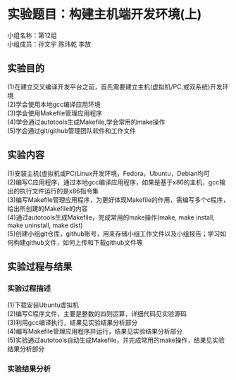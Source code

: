 # 实验题目：构建主机端开发环境(上)
小组名称：第12组  
小组成员：孙文宇 陈玮乾 李放  
## 实验目的
(1)在建立交叉编译开发平台之前，首先需要建立主机(虚拟机/PC,或双系统)开发环境  
(2)学会使用本地gcc编译应用环境  
(3)学会使用Makefile管理应用程序  
(4)学会通过autotools生成Makefile,学会常用的make操作  
(5)学会通过git/github管理团队软件和工作文件  
## 实验内容
(1)安装主机(虚拟机或PC)Linux开发环境，Fedora，Ubuntu，Debian均可  
(2)编写C应用程序，通过本地gcc编译应用程序，如果是基于x86的主机，gcc输出的执行文件运行的是x86指令集  
(3)编写Makefile管理应用程序，为更好体现Makefile的作用，需编写多个c程序，给出所创建的Makefile的内容  
(4)通过autotools生成Makefile，完成常用的make操作(make, make install, make uninstall, make dist)  
(5)创建小组git仓库，github账号，用来存储小组工作文件以及小组报告；学习如何构建github文件，如何上传和下载github文件等  
## 实验过程与结果
### 实验过程描述
(1)下载安装Ubuntu虚拟机  
(2)编写C程序文件，主要是整数的四则运算，详细代码见实验源码  
(3)利用gcc编译执行，结果见实验结果分析部分  
(4)编写Makefile管理应用程序并运行，结果见实验结果分析部分  
(5)实验通过autotools自动生成Makefile，并完成常用的make操作，结果见实验结果分析部分 
### 实验结果分析
